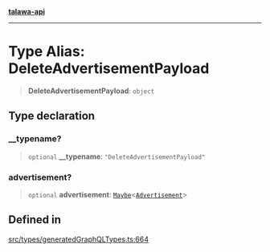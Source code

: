 [**talawa-api**](../../../README.md)

***

# Type Alias: DeleteAdvertisementPayload

> **DeleteAdvertisementPayload**: `object`

## Type declaration

### \_\_typename?

> `optional` **\_\_typename**: `"DeleteAdvertisementPayload"`

### advertisement?

> `optional` **advertisement**: [`Maybe`](Maybe.md)\<[`Advertisement`](Advertisement.md)\>

## Defined in

[src/types/generatedGraphQLTypes.ts:664](https://github.com/Suyash878/talawa-api/blob/e4413cec641a837926071678fed3c7f67234e31e/src/types/generatedGraphQLTypes.ts#L664)
